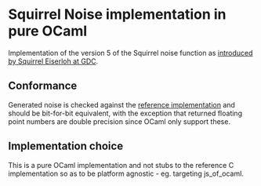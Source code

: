# Squirrel Noise implementation in pure OCaml

Implementation of the version 5 of the Squirrel noise function as
[introduced by Squirrel Eiserloh at GDC](https://youtu.be/LWFzPP8ZbdU).

## Conformance

Generated noise is checked against the [reference
implementation](http://eiserloh.net/noise/SquirrelNoise5.hpp) and
should be bit-for-bit equivalent, with the exception that returned
floating point numbers are double precision since OCaml only support
these.

## Implementation choice

This is a pure OCaml implementation and not stubs to the reference C
implementation so as to be platform agnostic - eg. targeting
js_of_ocaml.
